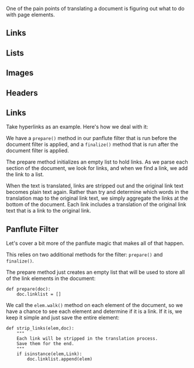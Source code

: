 One of the pain points of translating a document is figuring out 
what to do with page elements.

## Links

## Lists

## Images

## Headers



## Links

Take hyperlinks as an example. Here's how we deal with it:

We have a `prepare()` method in our panflute filter that is run 
before the document filter is applied, and a `finalize()` method
that is run after the document filter is applied.

The prepare method initializes an empty list to hold links.
As we parse each section of the document, we look for 
links, and when we find a link, we add the link to a list.

When the text is translated, links are stripped out and 
the original link text becomes plain text again.
Rather than try and determine which words in the 
translation map to the original link text,
we simply aggregate the links at the bottom of the 
document. Each link includes a translation of the 
original link text that is a link to the original link.

## Panflute Filter

Let's cover a bit more of the panflute magic that makes 
all of that happen.

This relies on two additional methods for the filter:
`prepare()` and `finalize()`.

The prepare method just creates an empty list that will
be used to store all of the link elements in the document:

```
def prepare(doc):
    doc.linklist = []
```

We call the `elem.walk()` method on each element of the 
document, so we have a chance to see each element and 
determine if it is a link. If it is, we keep it simple
and just save the entire element:

```
def strip_links(elem,doc):
    """
    Each link will be stripped in the translation process.
    Save them for the end.
    """
    if isinstance(elem,Link):
        doc.linklist.append(elem)

```


